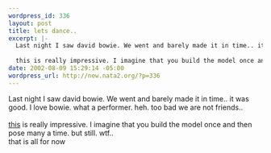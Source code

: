 ```yaml
--- 
wordpress_id: 336
layout: post
title: lets dance..
excerpt: |-
  Last night I saw david bowie. We went and barely made it in time.. it was good. I love bowie. what a performer. heh. too bad we are not friends.. 
  
  this is really impressive. I imagine that you build the model once and then pose many a time. but still. wtf.. that is all for now
date: 2002-08-09 15:29:14 -05:00
wordpress_url: http://new.nata2.org/?p=336
---
```

Last night I saw david bowie. We went and barely made it in time.. it was good. I love bowie. what a performer. heh. too bad we are not friends.. 
<br/><br/>
<a href="http://soli.inav.net/~thomas/mfactory/lm002.html">this</a> is really impressive. I imagine that you build the model once and then pose many a time. but still. wtf.. <br/>that is all for now
